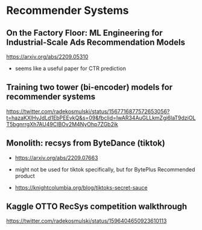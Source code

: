 # Recommender Systems

## On the Factory Floor: ML Engineering for Industrial-Scale Ads Recommendation Models
https://arxiv.org/abs/2209.05310

- seems like a useful paper for CTR prediction

## Training two tower (bi-encoder) models for recommender systems 
https://twitter.com/radekosmulski/status/1567716877572653056?t=hazaKXlHvJdLd1EbPEEvkQ&s=09&fbclid=IwAR34AuGLLkmZgi6laT9dziOLT5bgnrrgXh7AU49CIBOv2M4NyOhp7ZGb2ik

## Monolith: recsys from ByteDance (tiktok)
- https://arxiv.org/abs/2209.07663
- might not be used for tiktok specifically, but for BytePlus Recommended product

- https://knightcolumbia.org/blog/tiktoks-secret-sauce

## Kaggle OTTO RecSys competition walkthrough
https://twitter.com/radekosmulski/status/1596404650923610113
